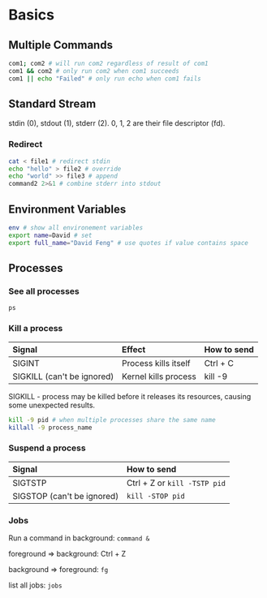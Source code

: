 # Basics

## Multiple Commands

```bash
com1; com2 # will run com2 regardless of result of com1
com1 && com2 # only run com2 when com1 succeeds
com1 || echo "Failed" # only run echo when com1 fails
```

## Standard Stream

stdin \(0\), stdout \(1\), stderr \(2\). 0, 1, 2 are their file descriptor \(fd\).

### Redirect

```bash
cat < file1 # redirect stdin
echo "hello" > file2 # override
echo "world" >> file3 # append
command2 2>&1 # combine stderr into stdout
```

## Environment Variables

```bash
env # show all environement variables
export name=David # set
export full_name="David Feng" # use quotes if value contains space
```

## Processes

### See all processes

`ps`

### Kill a process

| Signal | Effect | How to send |
| :--- | :--- | :--- |
| SIGINT | Process kills itself | Ctrl + C |
| SIGKILL \(can't be ignored\) | Kernel kills process | kill -9 |

SIGKILL - process may be killed before it releases its resources, causing some unexpected results.

```bash
kill -9 pid # when multiple processes share the same name
killall -9 process_name
```

### Suspend a process

| Signal | How to send |
| :--- | :--- |
| SIGTSTP | Ctrl + Z or `kill -TSTP pid` |
| SIGSTOP \(can't be ignored\) | `kill -STOP pid` |

### Jobs

Run a command in background: `command &`

foreground =&gt; background: Ctrl + Z

background =&gt; foreground: `fg`

list all jobs: `jobs`

